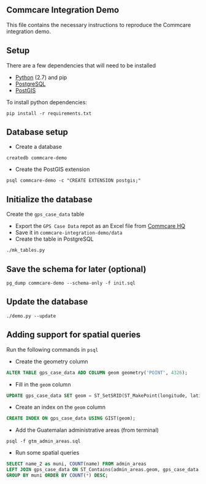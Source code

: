 Commcare Integration Demo
-------------------------

This file contains the necessary instructions to reproduce the Commcare integration demo.

## Setup 

There are a few dependencies that will need to be installed

- [Python](https://www.python.org/downloads/) (2.7) and pip
- [PostgreSQL](https://www.postgresql.org/download)
- [PostGIS](http://postgis.net/)

To install python dependencies:

```
pip install -r requirements.txt
``` 

## Database setup

- Create a database

```
createdb commcare-demo
```

- Create the PostGIS extension

```
psql commcare-demo -c "CREATE EXTENSION postgis;"
```


## Initialize the database

Create the `gps_case_data` table 

- Export the `GPS Case Data` repot as an Excel file from [Commcare HQ](https://www.commcarehq.org/a/atlas-api-demo/dashboard/project/)
- Save it in `commcare-integration-demo/data`
- Create the table in PostgreSQL

```
./mk_tables.py
```

## Save the schema for later (optional)

```
pg_dump commcare-demo --schema-only -f init.sql
```

## Update the database

```
./demo.py --update
```

## Adding support for spatial queries
Run the following commands in `psql`

- Create the geometry column 

```SQL
ALTER TABLE gps_case_data ADD COLUMN geom geometry('POINT', 4326);
```
- Fill in the `geom` column

```SQL
UPDATE gps_case_data SET geom = ST_SetSRID(ST_MakePoint(longitude, latitude), 4326);
```

- Create an index on the `geom` column

```SQL
CREATE INDEX ON gps_case_data USING GIST(geom);
```

- Add the Guatemalan administrative areas (from terminal)

```
psql -f gtm_admin_areas.sql
```

- Run some spatial queries

```SQL
SELECT name_2 as muni, COUNT(name) FROM admin_areas
LEFT JOIN gps_case_data ON ST_Contains(admin_areas.geom, gps_case_data.geom)
GROUP BY muni ORDER BY COUNT(*) DESC;
```




















